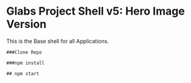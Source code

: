 # Glabs Project Shell v5: Hero Image Version

This is the Base shell for all Applications.

```
###Clone Repo

###npm install 

## npm start
```

